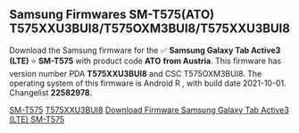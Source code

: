 <h2>Samsung Firmwares SM-T575(ATO) T575XXU3BUI8/T575OXM3BUI8/T575XXU3BUI8</h2>
Download the Samsung firmware for the ✅ <strong>Samsung Galaxy Tab Active3 (LTE) </strong> ⭐ <strong>SM-T575</strong> with product code <strong>ATO</strong> <strong> from Austria</strong>. This firmware has version number PDA <strong>T575XXU3BUI8</strong> and CSC T575OXM3BUI8. The operating system of this firmware is Android R , with build date 2021-10-01. Changelist <strong>22582978</strong>.


[SM-T575](https://samfirm.shop/samsung/model/SM-T575)
[T575XXU3BUI8](https://samfirm.shop/samsung/pda/T575XXU3BUI8)
[Download Firmware Samsung Galaxy Tab Active3 (LTE) SM-T575](https://samfirm.shop/samsung/firmware/462186)
